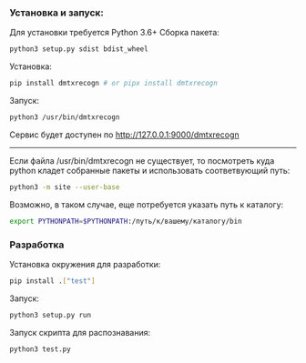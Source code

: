 ### Установка и запуск:
Для установки требуется Python 3.6+
Сборка пакета:
```sh
python3 setup.py sdist bdist_wheel
```
Установка:
```sh
pip install dmtxrecogn # or pipx install dmtxrecogn
```
Запуск:
```sh
python3 /usr/bin/dmtxrecogn
```
Сервис будет доступен по http://127.0.0.1:9000/dmtxrecogn

---
Если файла /usr/bin/dmtxrecogn не существует, то посмотреть куда python кладет собранные пакеты и использовать соответвующий путь:
```sh
python3 -m site --user-base
```
Возможно, в таком случае, еще потребуется указать путь к каталогу:
```sh
export PYTHONPATH=$PYTHONPATH:/путь/к/вашему/каталогу/bin
```

### Разработка

Установка окружения для разработки:
```sh
pip install .["test"]
```
Запуск:
```sh
python3 setup.py run
```

Запуск скрипта для распознавания:
```sh
python3 test.py
```
